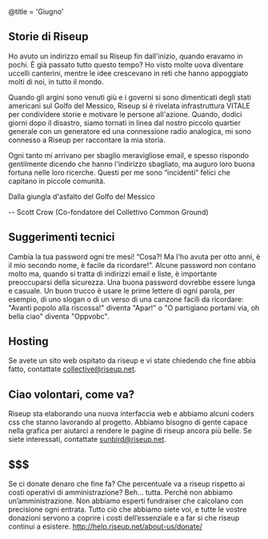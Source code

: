 @title = 'Giugno'

## Storie di Riseup

Ho avuto un indirizzo email su Riseup fin dall'inizio, quando eravamo in pochi. È già passato tutto questo tempo? Ho visto molte uova diventare uccelli canterini, mentre le idee crescevano in reti che hanno appoggiato molti di noi, in tutto il mondo.

Quando gli argini sono venuti giù e i governi si sono dimenticati degli stati americani sul Golfo del Messico, Riseup si è rivelata infrastruttura VITALE per condividere storie e motivare le persone all'azione. Quando, dodici giorni dopo il disastro, siamo tornati in linea dal nostro piccolo quartier generale con un generatore ed una connessione radio analogica, mi sono connesso a Riseup per raccontare la mia storia.

Ogni tanto mi arrivano per sbaglio meravigliose email, e spesso rispondo gentilmente dicendo che hanno l'indirizzo sbagliato, ma auguro loro buona fortuna nelle loro ricerche. Questi per me sono “incidenti” felici che capitano in piccole comunità.

Dalla giungla d'asfalto del Golfo del Messico

-- Scott Crow (Co-fondatore del Collettivo Common Ground)


## Suggerimenti tecnici

Cambia la tua password ogni tre mesi! “Cosa?! Ma l'ho avuta per otto anni, è il mio secondo nome, è facile da ricordare!”.
Alcune password non contano molto ma, quando si tratta di indirizzi email e liste, è importante preoccuparsi della sicurezza. Una buona password dovrebbe essere lunga e casuale. Un buon trucco è usare le prime lettere di ogni parola, per esempio, di uno slogan o di un verso di una canzone facili da ricordare: "Avanti popolo alla riscossa!" diventa "Apar!" o "O partigiano portami via, oh bella ciao" diventa "Oppvobc".


## Hosting

Se avete un sito web ospitato da riseup e vi state chiedendo che fine
abbia fatto, contattate collective@riseup.net.


## Ciao volontari, come va?

Riseup  sta elaborando una nuova interfaccia web e abbiamo alcuni coders
css che stanno lavorando al progetto. Abbiamo bisogno di  gente capace
nella grafica per aiutarci a rendere le pagine di riseup ancora più belle.
Se siete interessati, contattate sunbird@riseup.net.


## $$$

Se ci donate denaro che fine fa? Che percentuale va a riseup rispetto ai
costi operativi  di amministrazione? Beh… tutta. Perchè non abbiamo
un’amministrazione. Non abbiamo esperti fundraiser che calcolano con
precisione ogni entrata. Tutto ciò che abbiamo siete voi, e tutte le
vostre donazioni servono a coprire i costi dell’essenziale e a far si che
riseup continui a esistere.
http://help.riseup.net/about-us/donate/
